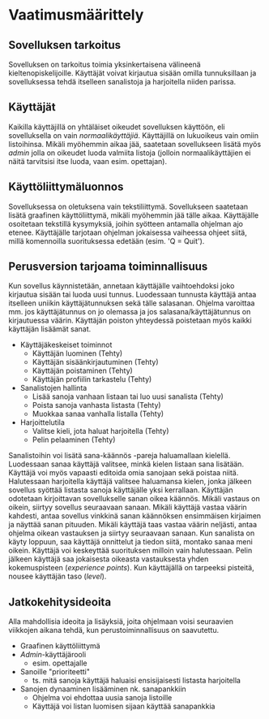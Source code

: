 # Vaatimusmäärittely

## Sovelluksen tarkoitus

Sovelluksen on tarkoitus toimia yksinkertaisena välineenä kieltenopiskelijoille. Käyttäjät voivat kirjautua sisään omilla tunnuksillaan ja sovelluksessa tehdä itselleen sanalistoja ja harjoitella niiden parissa. 


## Käyttäjät

Kaikilla käyttäjillä on yhtäläiset oikeudet sovelluksen käyttöön, eli sovelluksella on vain *normaalikäyttäjiä*. Käyttäjillä on lukuoikeus vain omiin listoihinsa. Mikäli myöhemmin aikaa jää, saatetaan sovellukseen lisätä myös *admin* jolla on oikeudet luoda valmiita listoja (jolloin normaalikäyttäjien ei näitä tarvitsisi itse luoda, vaan esim. opettajan). 

## Käyttöliittymäluonnos

Sovelluksessa on oletuksena vain tekstiliittymä. Sovellukseen saatetaan lisätä graafinen käyttöliittymä, mikäli myöhemmin jää tälle aikaa. Käyttäjälle osoitetaan tekstillä kysymyksiä, joihin syötteen antamalla ohjelman ajo etenee. Käyttäjälle tarjotaan ohjelman jokaisessa vaiheessa ohjeet siitä, millä komennoilla suorituksessa edetään (esim. 'Q = Quit').

## Perusversion tarjoama toiminnallisuus

Kun sovellus käynnistetään, annetaan käyttäjälle vaihtoehdoksi joko kirjautua sisään tai luoda uusi tunnus. Luodessaan tunnusta käyttäjä antaa itselleen uniikin käyttäjätunnuksen sekä tälle salasanan. Ohjelma varoittaa mm. jos käyttäjätunnus on jo olemassa ja jos salasana/käyttäjätunnus on kirjautuessa väärin. Käyttäjän poiston yhteydessä poistetaan myös kaikki käyttäjän lisäämät sanat.

- Käyttäjäkeskeiset toiminnot
	- Käyttäjän luominen (Tehty)
	- Käyttäjän sisäänkirjautuminen (Tehty)
	- Käyttäjän poistaminen (Tehty)
	- Käyttäjän profiilin tarkastelu (Tehty)
- Sanalistojen hallinta
	- Lisää sanoja vanhaan listaan tai luo uusi sanalista (Tehty)
	- Poista sanoja vanhasta listasta (Tehty)
	- Muokkaa sanaa vanhalla listalla (Tehty)
- Harjoittelutila
	- Valitse kieli, jota haluat harjoitella (Tehty)
	- Pelin pelaaminen (Tehty)
	
Sanalistoihin voi lisätä sana-käännös -pareja haluamallaan kielellä. Luodessaan sanaa käyttäjä valitsee, minkä kielen listaan sana lisätään. Käyttäjä voi myös vapaasti editoida omia sanojaan sekä poistaa niitä.  
Halutessaan harjoitella käyttäjä valitsee haluamansa kielen, jonka jälkeen sovellus syöttää listasta sanoja käyttäjälle yksi kerrallaan. Käyttäjän odotetaan kirjoittavan sovellukselle sanan oikea käännös. Mikäli vastaus on oikein, siirtyy sovellus seuraavaan sanaan. Mikäli käyttäjä vastaa väärin kahdesti, antaa sovellus vinkkinä sanan käännöksen ensimmäisen kirjaimen ja näyttää sanan pituuden. Mikäli käyttäjä taas vastaa väärin neljästi, antaa ohjelma oikean vastauksen ja siirtyy seuraavaan sanaan. Kun sanalista on käyty loppuun, saa käyttäjä onnittelut ja tiedon siitä, montako sanaa meni oikein. Käyttäjä voi keskeyttää suorituksen milloin vain halutessaan. 
Pelin jälkeen käyttäjä saa jokaisesta oikeasta vastauksesta yhden kokemuspisteen (*experience points*). Kun käyttäjällä on tarpeeksi pisteitä, nousee käyttäjän taso (*level*).
	

## Jatkokehitysideoita

Alla mahdollisia ideoita ja lisäyksiä, joita ohjelmaan voisi seuraavien viikkojen aikana tehdä, kun perustoiminnallisuus on saavutettu.
- Graafinen käyttöliittymä
- *Admin*-käyttäjärooli
	- esim. opettajalle
- Sanoille "prioriteetti"
   - ts. mitä sanoja käyttäjä haluaisi ensisijaisesti listasta harjoitella
- Sanojen dynaaminen lisääminen nk. sanapankkiin
    - Ohjelma voi ehdottaa uusia sanoja listoille
    - Käyttäjä voi listan luomisen sijaan käyttää sanapankkia